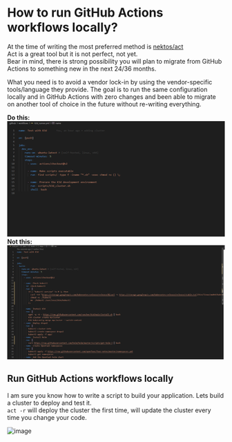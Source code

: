 # How to run GitHub Actions workflows locally?

At the time of writing the most preferred method is [nektos/act](https://github.com/nektos/act)  
Act is a great tool but it is not perfect, not yet.  
Bear in mind, there is strong possibility you will plan to migrate from GitHub Actions
to something new in the next 24/36 months.

What you need is to avoid a vendor lock-in by using the vendor-specific tools/language they provide.
The goal is to run the same configuration locally and in GitHub Actions with zero changes and been able to migrate on another tool of choice in the future without re-writing everything.

**Do this:** ![image](images/bash.png)
**Not this:** ![image](images/github_actions.png)

## Run GitHub Actions workflows locally

I am sure you know how to write a script to build your application.
Lets build a cluster to deploy and test it.  
```act -r``` will deploy the cluster the first time, will update the cluster every time you change your code.

![image](images/act_.gif)
